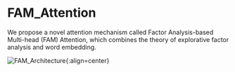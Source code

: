 # FAM_Attention
We propose a novel attention mechanism called Factor Analysis-based Multi-head (FAM) Attention, which combines the theory of explorative factor analysis and word embedding.


![FAM_Architecture](https://github.com/user-attachments/assets/2edbdb7a-e391-4924-92ad-d06e44f8d539){:align=center}
